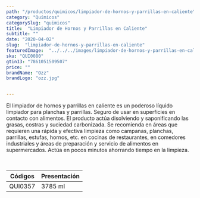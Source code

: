 ```yaml
---
path: "/productos/quimicos/limpiador-de-hornos-y-parrillas-en-caliente"
category: "Químicos"
categorySlug: "quimicos"
title:  "Limpiador de Hornos y Parrillas en Caliente"
subtitle: ""
date: "2020-04-02"
slug:  "limpiador-de-hornos-y-parrillas-en-caliente"
featuredImage:  "../../../images/limpiador-de-hornos-y-parrillas-en-caliente.jpg"
sku: "QUI0080"
gtin13: "7861051509507"
price: ""
brandName: "Ozz"
brandLogo: "ozz.jpg"


---
```

El limpiador de hornos y parrillas en caliente es un poderoso líquido limpiador para planchas y parrillas. Seguro de usar en superficies en contacto con alimentos. El producto actúa disolviendo y saponificando las grasas, costras y suciedad carbonizada. Se recomienda en áreas que requieren una rápida y efectiva limpieza como campanas, planchas, parrillas, estufas, hornos, etc. en cocinas de restaurantes, en comedores industriales y áreas de preparación y servicio de alimentos en supermercados. Actúa en pocos minutos ahorrando tiempo en la limpieza.


<br>
<table class="min-w-full md:min-w-0 divide-y-0 divide-gray-200">
          <thead class=" bg-white">
            <tr>
              <th scope="col" class="px-6 text-center text-xs font-semibold text-blue-500 uppercase tracking-wider">
                Códigos
              </th>
              <th scope="col" class="px-6 py-3 text-center text-xs font-semibold text-blue-500 uppercase tracking-wider">
                Presentación
              </th>
            </tr>
          </thead>
          <tbody>
            <tr class="bg-gray-500">
              <td class="px-6 py-4 whitespace-nowrap text-sm text-gray-700 text-center">
              QUI0357
              </td>
              <td class="px-6 py-4 whitespace-nowrap text-sm text-gray-700 text-center">
              3785 ml
              </td>
            </tr>
          </tbody>
        </table>
        <br>
